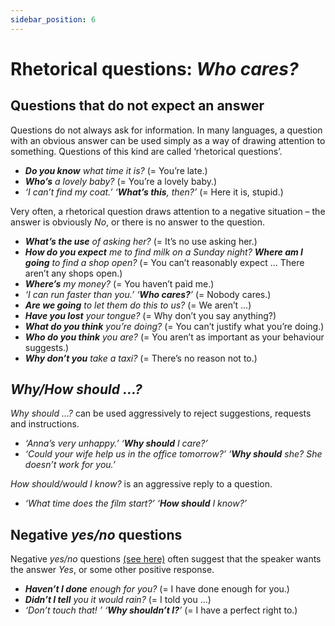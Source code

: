 ```yaml
---
sidebar_position: 6
---
```


# Rhetorical questions: *Who cares?*

## Questions that do not expect an answer

Questions do not always ask for information. In many languages, a question with an obvious answer can be used simply as a way of drawing attention to something. Questions of this kind are called ‘rhetorical questions’.

- ***Do you know** what time it is?* (= You’re late.)
- ***Who’s** a lovely baby?* (= You’re a lovely baby.)
- *‘I can’t find my coat.’ ‘**What’s this**, then?’* (= Here it is, stupid.)

Very often, a rhetorical question draws attention to a negative situation – the answer is obviously *No*, or there is no answer to the question.

- ***What’s the use** of asking her?* (= It’s no use asking her.)
- ***How do you expect** me to find milk on a Sunday night? **Where am I going** to find a shop open?* (= You can’t reasonably expect … There aren’t any shops open.)
- ***Where’s** my money?* (= You haven’t paid me.)
- *‘I can run faster than you.’ ‘**Who cares?**’* (= Nobody cares.)
- ***Are we going** to let them do this to us?* (= We aren’t …)
- ***Have you lost** your tongue?* (= Why don’t you say anything?)
- ***What do you think** you’re doing?* (= You can’t justify what you’re doing.)
- ***Who do you think** you are?* (= You aren’t as important as your behaviour suggests.)
- ***Why don’t you** take a taxi?* (= There’s no reason not to.)

## *Why/How should …?*

*Why should …?* can be used aggressively to reject suggestions, requests and instructions.

- *‘Anna’s very unhappy.’ ‘**Why should** I care?’*
- *‘Could your wife help us in the office tomorrow?’ ‘**Why should** she? She doesn’t work for you.’*

*How should/would I know?* is an aggressive reply to a question.

- *‘What time does the film start?’ ‘**How should** I know?’*

## Negative *yes/no* questions

Negative *yes/no* questions [(see here)](./../basic-clause-types/negative-questions) often suggest that the speaker wants the answer *Yes*, or some other positive response.

- ***Haven’t I done** enough for you?* (= I have done enough for you.)
- ***Didn’t I tell** you it would rain?* (= I told you …)
- *‘Don’t touch that! ’ ‘**Why shouldn’t I?**’* (= I have a perfect right to.)
